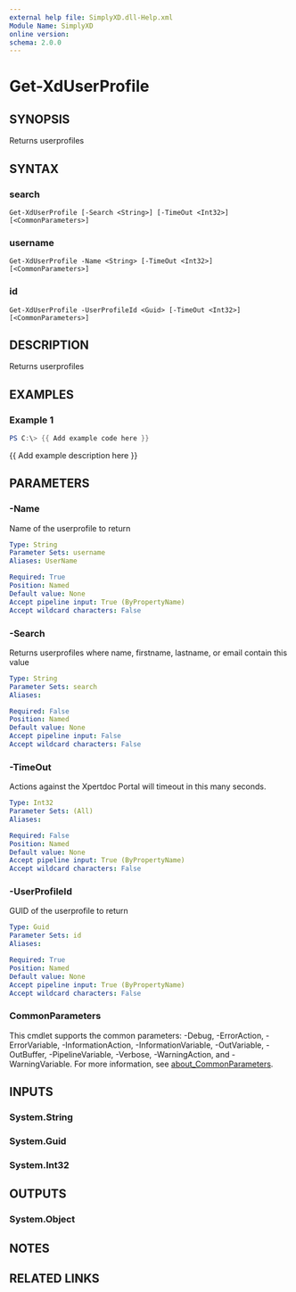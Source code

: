 ```yaml
---
external help file: SimplyXD.dll-Help.xml
Module Name: SimplyXD
online version:
schema: 2.0.0
---
```


# Get-XdUserProfile

## SYNOPSIS
Returns userprofiles

## SYNTAX

### search
```
Get-XdUserProfile [-Search <String>] [-TimeOut <Int32>] [<CommonParameters>]
```

### username
```
Get-XdUserProfile -Name <String> [-TimeOut <Int32>] [<CommonParameters>]
```

### id
```
Get-XdUserProfile -UserProfileId <Guid> [-TimeOut <Int32>] [<CommonParameters>]
```

## DESCRIPTION
Returns userprofiles

## EXAMPLES

### Example 1
```powershell
PS C:\> {{ Add example code here }}
```

{{ Add example description here }}

## PARAMETERS

### -Name
Name of the userprofile to return

```yaml
Type: String
Parameter Sets: username
Aliases: UserName

Required: True
Position: Named
Default value: None
Accept pipeline input: True (ByPropertyName)
Accept wildcard characters: False
```

### -Search
Returns userprofiles where name, firstname, lastname, or email contain this value

```yaml
Type: String
Parameter Sets: search
Aliases:

Required: False
Position: Named
Default value: None
Accept pipeline input: False
Accept wildcard characters: False
```

### -TimeOut
Actions against the Xpertdoc Portal will timeout in this many seconds.

```yaml
Type: Int32
Parameter Sets: (All)
Aliases:

Required: False
Position: Named
Default value: None
Accept pipeline input: True (ByPropertyName)
Accept wildcard characters: False
```

### -UserProfileId
GUID of the userprofile to return

```yaml
Type: Guid
Parameter Sets: id
Aliases:

Required: True
Position: Named
Default value: None
Accept pipeline input: True (ByPropertyName)
Accept wildcard characters: False
```

### CommonParameters
This cmdlet supports the common parameters: -Debug, -ErrorAction, -ErrorVariable, -InformationAction, -InformationVariable, -OutVariable, -OutBuffer, -PipelineVariable, -Verbose, -WarningAction, and -WarningVariable. For more information, see [about_CommonParameters](http://go.microsoft.com/fwlink/?LinkID=113216).

## INPUTS

### System.String

### System.Guid

### System.Int32

## OUTPUTS

### System.Object
## NOTES

## RELATED LINKS
